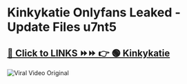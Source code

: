 
 # Kinkykatie Onlyfans Leaked - Update Files u7nt5

## <h2><a href="https://clipsfans.com/Kinkykatie&ref=git">🔗 Click to LINKS ⏩⏩ 👉 🟢 Kinkykatie </a></h2>

<a href="https://clipsfans.com/Kinkykatie&ref=git" rel="nofollow" data-target="animated-image.originalLink"><img src="https://i.ibb.co.com/xMMVF88/686577567.gif" alt="Viral Video Original" style="max-width: 100%; display: inline-block;" data-target="animated-image.originalImage"></a>

